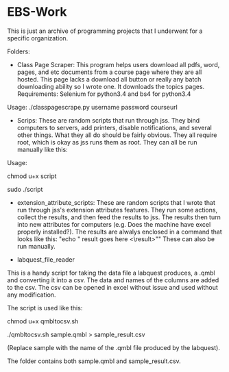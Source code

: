 # EBS-Work
This is just an archive of programming projects that I underwent for a specific organization.

Folders:
* Class Page Scraper:
This program helps users download all pdfs, word, pages, and etc documents from a course page where they are all hosted. This page lacks a download all button or really any batch downloading ability so I wrote one. It downloads the topics pages.
Requirements:
Selenium for python3.4 and bs4 for python3.4

Usage:
./classpagescrape.py username password courseurl

* Scrips:
These are random scripts that run through jss. They bind computers to servers, add printers, disable notifications, and several other things. What they all do should be fairly obvious. They all require root, which is okay as jss runs them as root. They can all be run manually like this:

Usage:

chmod u+x script

sudo ./script

* extension_attribute_scripts:
These are random scripts that I wrote that run through jss's extension attributes features. They run some actions, collect the results, and then feed the results to jss. The results then turn into new attributes for computers (e.g. Does the machine have excel properly installed?). The results are alwalys enclosed in a command that looks like this: "echo "<result> result goes here <\result>"" These can also be run manually.

* labquest_file_reader

This is a handy script for taking the data file a labquest produces, a .qmbl and converting it into a csv. The data and names of the columns are added to the csv. The csv can be opened in excel without issue and used without any modification. 

The script is used like this:

chmod u+x qmbltocsv.sh

./qmbltocsv.sh sample.qmbl > sample_result.csv 

(Replace sample with the name of the .qmbl file produced by the labquest). 

The folder contains both sample.qmbl and sample_result.csv.  
